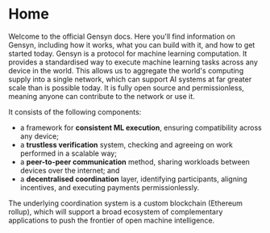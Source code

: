 # Home

Welcome to the official Gensyn docs. Here you'll find information on Gensyn, including how it works, what you can build with it, and how to get started today. Gensyn is a protocol for machine learning computation. It provides a standardised way to execute machine learning tasks across any device in the world. This allows us to aggregate the world's computing supply into a single network, which can support AI systems at far greater scale than is possible today. It is fully open source and permissionless, meaning anyone can contribute to the network or use it.

It consists of the following components:

- a framework for **consistent ML execution**, ensuring compatibility across any device;
- a **trustless verification** system, checking and agreeing on work performed in a scalable way;
- a **peer-to-peer communication** method, sharing workloads between devices over the internet; and
- a **decentralised coordination** layer, identifying participants, aligning incentives, and executing payments permissionlessly.

The underlying coordination system is a custom blockchain (Ethereum rollup), which will support a broad ecosystem of complementary applications to push the frontier of open machine intelligence.
